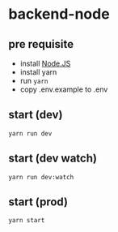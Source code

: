 # backend-node

## pre requisite
- install [Node.JS](https://nodejs.org/en/download/)
- install yarn
- run `yarn`
- copy .env.example to .env

## start (dev)
`yarn run dev`

## start (dev watch)
`yarn run dev:watch`

## start (prod)
`yarn start`
